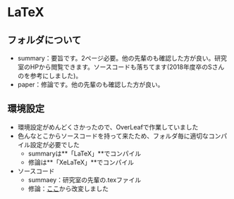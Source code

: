 # LaTeX
## フォルダについて
- summary：要旨です。2ページ必要。他の先輩のも確認した方が良い。研究室のHPから閲覧できます。ソースコードも落ちてます(2018年度卒のSさんのを参考にしました)。
- paper：修論です。他の先輩のも確認した方が良い。

## 環境設定
- 環境設定がめんどくさかったので、OverLeafで作業していました
- 色んなとこからソースコードを持って来たため、フォルダ毎に適切なコンパイル設定が必要でした
	- summaryは**「LaTeX」**でコンパイル
	- 修論は**「XeLaTeX」**でコンパイル
- ソースコード
	- summaey：研究室の先輩の.texファイル
	- 修論：[ここ](https://qiita.com/ishigaki/items/8da80e4da3e2249a85f8)から改変しました